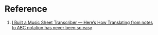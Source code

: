 # Reference

1. [I Built a Music Sheet Transcriber — Here’s How
Translating from notes to ABC notation has never been so easy](https://towardsdatascience.com/i-built-a-music-sheet-transcriber-heres-how-74708fe7c04c)